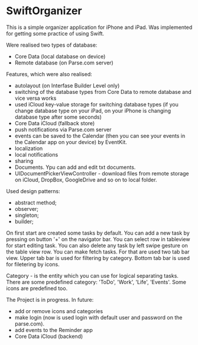 # SwiftOrganizer
This is a simple organizer application for iPhone and iPad. 
Was implemented for getting some practice of using Swift.

Were realised two types of database:
- Core Data (local database on device)
- Remote database (on Parse.com server)

Features, which were also realised:
- autolayout (on Interfase Builder Level only)
- switching of the database types from Core Data to remote database and vice versa works
- used iCloud key-value storage for switching database types (if you change database type on your iPad, on your iPhone is changing database type  after some seconds)
- Core Data iCloud (fallback store)
- push notifications via Parse.com server
- events can be saved to the Calendar (then you can see your events in the Calendar app on your device) by EventKit.
- localization 
- local notifications
- sharing
- Documents. Ypu can add and edit txt documents.
- UIDocumentPickerViewController - download files from remote storage on iCloud, DropBox, GoogleDrive and so on to local folder.

Used design patterns:
- abstract method;
- observer;
- singleton;
- builder;

On first start are created some tasks by default. 
You can add a new task by pressing on button '+' on the navigator bar. 
You can select row in tableview for start editing task. 
You can also delete any task by left swipe gesture on the table view row. 
You can make fetch tasks. For that are used two tab bar view. Upper tab bar is used 
for filtering by category. Bottom tab bar is used for filetering by icons.

Category - is the entity which you can use for logical separating tasks. 
There are some predefined category: 'ToDo', 'Work', 'Life', 'Events'.
Some icons are predefined too.

The Project is in progress.
In future:
- add or remove icons and categories
- make login (now is used login with default user and password on the parse.com).
- add events to the Reminder app
- Core Data iCloud (backend)

